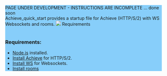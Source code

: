 <html>
<section style="background-color:LightSkyBlue;">
PAGE UNDER DEVELOPMENT - INSTRUCTIONS ARE INCOMPLETE ... done soon<br>
Achieve_quick_start provides a startup file for Achieve (HTTP/S/2) with WS Websockets and rooms.
<a href="https://hll.nu"><img src="https://hll.nu/achieve/skyhigh1.jpg"></a>
Requirements<br><br>
<h3>Requirements:</h3>
<ul>
<li><a href="https://nodejs.org/en/download/">Node.js</a> installed.</li>
<li><a href="https://www.npmjs.com/package/achieve">Install Achieve</a> for HTTP/S/2.</li>
<li><a href="https://www.npmjs.com/package/ws">Install WS</a> for Websockets.</li>
<li><a href="https://www.npmjs.com/package/ws">Install rooms</a></li>
</ul>
</html>

